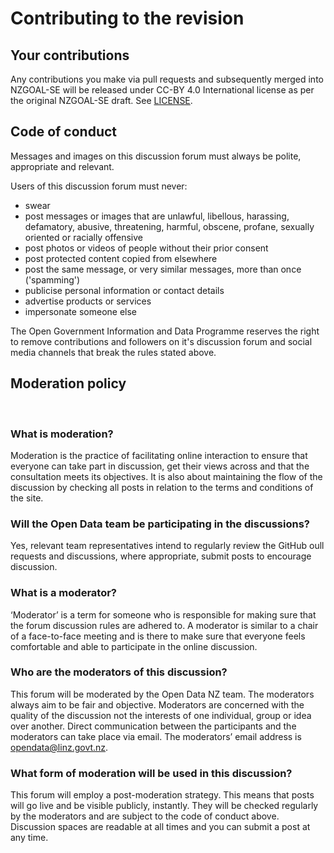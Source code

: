 # Contributing to the revision

## Your contributions

Any contributions you make via pull requests and subsequently merged into NZGOAL-SE will be released under CC-BY 4.0 International license as per the original NZGOAL-SE draft. See [LICENSE](LICENSE.md).

## Code of conduct 

Messages and images on this discussion forum must always be polite, appropriate and relevant.

Users of this discussion forum must never:

 - swear
 - post messages or images that are unlawful, libellous, harassing, defamatory, abusive, threatening, harmful, obscene, profane, sexually oriented or racially offensive
 - post photos or videos of people without their prior consent
 - post protected content copied from elsewhere
 - post the same message, or very similar messages, more than once ('spamming')
 - publicise personal information or contact details
 - advertise products or services
 - impersonate someone else

 The Open Government Information and Data Programme reserves the right to remove contributions and followers on it's discussion forum and social media channels that break the rules stated above.

## Moderation policy

​
### What is moderation?

Moderation is the practice of facilitating online interaction to ensure that everyone can take part in discussion, get their views across and that the consultation meets its objectives. It is also about maintaining the flow of the discussion by checking all posts in relation to the terms and conditions of the site. 

### Will the Open Data team be participating in the discussions?

Yes, relevant team representatives intend to regularly review the GitHub oull requests and discussions, where appropriate, submit posts to encourage discussion.
​ 
### What is a moderator?

‘Moderator’ is a term for someone who is responsible for making sure that the forum discussion rules are adhered to. A moderator is similar to a chair of a face-to-face meeting and is there to make sure that everyone feels comfortable and able to participate in the online discussion.
​
### Who are the moderators of this discussion?

This forum will be moderated by the Open Data NZ team. The moderators always aim to be fair and objective. Moderators are concerned with the quality of the discussion not the interests of one individual, group or idea over another.
Direct communication between the participants and the moderators can take place via email. The moderators’ email address is [opendata@linz.govt.nz](mailto:opendata@linz.govt.nz).
​
### What form of moderation will be used in this discussion?

This forum will employ a post-moderation strategy. This means that posts will go live and be visible publicly, instantly. They will be checked regularly by the moderators and are subject to the code of conduct above. Discussion spaces are readable at all times and you can submit a post at any time.






